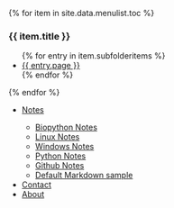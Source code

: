 
{% for item in site.data.menulist.toc %}
    <h3>{{ item.title }}</h3>
      <ul>
        {% for entry in item.subfolderitems %}
          <li><a href="{{ entry.url }}">{{ entry.page }}</a></li>
        {% endfor %}
      </ul>
  {% endfor %}
  
<body>
  <main> 
<nav class="menu">
<ul>
<li><a href="#">Notes</a></li>
  <ul>
    <li><a href="/pages/notes_biopython">Biopython Notes</a></li>
    <li><a href="/pages/notes_linux">Linux Notes</a></li>
    <li><a href="/pages/notes_windows">Windows Notes</a></li>
    <li><a href="/pages/notes_python">Python Notes</a></li>
    <li><a href="/pages/notes-github">Github Notes</a></li>
    <li><a href="/pages/Default-Markdown">Default Markdown sample</a></li>
  </ul>

<li><a href="#">Contact</a></li>
<li><a href="#">About</a></li>
</ul>
</nav>
  </main>

</body>

<!---
[Windows Notes](https://svalqui.github.io/pages/notes_windows)
-->
